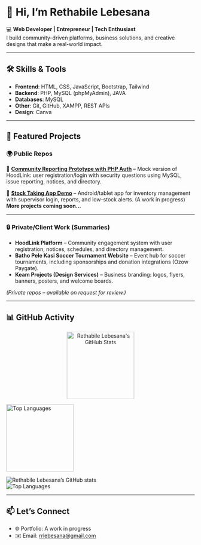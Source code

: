 # 👋 Hi, I’m Rethabile Lebesana  

💻 **Web Developer | Entrepreneur | Tech Enthusiast**  
I build community-driven platforms, business solutions, and creative designs that make a real-world impact.  

---

## 🛠️ Skills & Tools  
- **Frontend**: HTML, CSS, JavaScript, Bootstrap, Tailwind  
- **Backend**: PHP, MySQL (phpMyAdmin), JAVA  
- **Databases**: MySQL 
- **Other**: Git, GitHub, XAMPP, REST APIs  
- **Design**: Canva  

---

## 🚀 Featured Projects  

### 🌍 Public Repos  
  
📂 [**Community Reporting Prototype with PHP Auth**](#) – Mock version of HoodLink: user registration/login with security questions using MySQL, issue reporting, notices, and directory.

📂 [**Stock Taking App Demo**](#) – Android/tablet app for inventory management with supervisor login, reports, and low-stock alerts. (A work in progress)
**More projects coming soon...**

---

### 🔒 Private/Client Work (Summaries)  
- **HoodLink Platform** – Community engagement system with user registration, notices, schedules, and directory management.  
- **Batho Pele Kasi Soccer Tournament Website** – Event hub for soccer tournaments, including sponsorships and donation integrations (Ozow Paygate).  
- **Keam Projects (Design Services)** – Business branding: logos, flyers, banners, posters, and welcome boards.  

*(Private repos – available on request for review.)*  

---

## 📊 GitHub Activity
<p align="center">
  <!-- GitHub Stats -->
  <img 
       src="https://github-readme-stats.vercel.app/api?username=Rethabile-Lebesana&show_icons=true&theme=tokyonight&title_color=40E0D0&icon_color=40E0D0&text_color=FFFFFF&bg_color=0D1117" 
       alt="Rethabile Lebesana's GitHub Stats" 
       height="180" />
  
  <!-- Most Used Languages -->
  <img 
       src="https://github-readme-stats.vercel.app/api/top-langs/?username=Rethabile-Lebesana&layout=compact&langs_count=8&theme=tokyonight&title_color=40E0D0&text_color=FFFFFF&bg_color=0D1117" 
       alt="Top Languages" 
       height="180" />
</p>

![Rethabile Lebesana’s GitHub stats](https://github-readme-stats.vercel.app/api?username=Rethabile-Lebesana&show_icons=true&theme=radical)  
![Top Languages](https://github-readme-stats.vercel.app/api/top-langs/?username=Rethabile-Lebesana&layout=compact&theme=radical)  

---

## 📫 Let’s Connect  
- 🌐 Portfolio: A work in progress
- ✉️ Email: rrlebesana@gmail.com  


<!--
**Rethabile-Lebesana/Rethabile-Lebesana** is a ✨ _special_ ✨ repository because its `README.md` (this file) appears on your GitHub profile.

Here are some ideas to get you started:

- 🔭 I’m currently working on ...
- 🌱 I’m currently learning ...
- 👯 I’m looking to collaborate on ...
- 🤔 I’m looking for help with ...
- 💬 Ask me about ...
- 📫 How to reach me: ...
- 😄 Pronouns: ...
- ⚡ Fun fact: ...
-->
